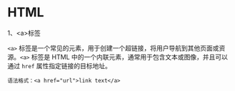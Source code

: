 # HTML

1、\<a>标签

`<a>` 标签是一个常见的元素，用于创建一个超链接，将用户导航到其他页面或资源。`<a>` 标签是 HTML 中的一个内联元素，通常用于包含文本或图像，并且可以通过 `href` 属性指定链接的目标地址。

```
语法格式：<a href="url">link text</a>
```
